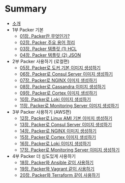 # Summary

* [소개](README.md)
* 1부 Packer 기본
  * [01장. Packer란 무엇인가?](./part1/01_what_is_packer/01_what_is_packer.md)
  * [02장. Packer 주요 용어 정리](./part1/02_packer_terminology/02_packer_terminology.md)
  * [03장. Packer 템플릿 (1) HCL]()
  * [04장. Packer 템플릿 (2) JSON]()
* 2부 Packer 사용하기 (로컬편)
  * [05장. Packer로 도커 기본 이미지 생성하기]()
  * [06장. Packer로 Consul Server 이미지 생성하기]()
  * [07장. Packer로 NGINX 이미지 생성하기]()
  * [08장. Packer로 Cassandra 이미지 생성하기]()
  * [09장. Packer로 Cortex 이미지 생성하기]()
  * [10장. Packer로 Loki 이미지 생성하기]()
  * [11장. Packer로 Monitoring Server 이미지 생성하기]()
* 3부 Packer 사용하기 (AWS편)
  * [12장. Packer로 Linux AMI 기본 이미지 생성하기]()
  * [13장. Packer로 Consul Server 이미지 생성하기]()
  * [14장. Packer로 NGINX 이미지 생성하기]()
  * [15장. Packer로 Cortex 이미지 생성하기]()
  * [16장. Packer로 Loki 이미지 생성하기]()
  * [17장. Packer로 Monitoring Server 이미지 생성하기]()
* 4부 Packer 더 심도있게 사용하기
  * [18장. Packer와 Ansible 같이 사용하기]()
  * [19장. Packer와 Vagrant 같이 사용하기]()
  * [20장. Packer와 Terraform 같이 사용하기]()